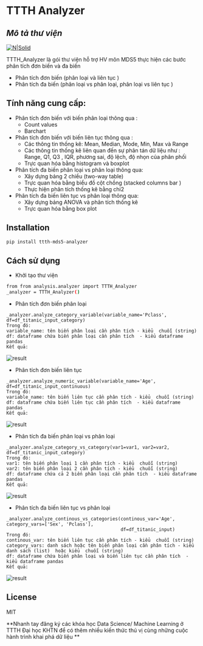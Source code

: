 # TTTH Analyzer
## _Mô tả thư viện_

[![N|Solid](http://csc.edu.vn/logo.jpg)](https://csc.edu.vn/data-science-machine-learning)

TTTH_Analyzer là gói thư viện hỗ trợ HV môn MDS5 thực hiện các bước phân tích đơn biến và đa biến 

- Phân tích đơn biến (phân loại và liên tục )
- Phân tích đa biến (phân loại vs phân loại, phân loại vs liên tục )

## Tính năng cung cấp:

- Phân tích đơn biến  với biến phân loại  thông qua : 
    * Count values  
    * Barchart
- Phân tích đơn biến với biến liên tục  thông qua :
    * Các thông tin thống kê: Mean, Median, Mode, Min, Max và Range 
    * Các thông tin thống kê liên quan đến sự phân tán dữ liệu như : Range, Q1, Q3 , IQR, phương sai, độ lệch, độ nhọn của phân phối 
    * Trực quan hóa bằng histogram và boxplot 
- Phân tích đa biến phân loại vs phân loại thông qua:
    * Xây dựng bảng 2 chiều (two-way table)
    * Trực quan hóa bằng biểu đồ cột chồng (stacked columns bar )
    * Thực hiện phân tích thống kê bằng chi2
- Phân tích đa biến liên tục vs phân loại thông qua:
    * Xây dựng bảng ANOVA và phân tích thống kê 
    * Trực quan hóa bằng box plot

## Installation

```sh
pip install ttth-mds5-analyzer
```

## Cách sử dụng
- Khởi tạo thư viện 
```sh
from from analysis.analyzer import TTTH_Analyzer
_analyzer = TTTH_Analyzer()
```
- Phân tích đơn biến phân loại
```
_analyzer.analyze_category_variable(variable_name='Pclass', df=df_titanic_input_category)
Trong đó:
variable_name: tên biến phân loại cần phân tích - kiểu  chuỗi (string)
df: dataframe chứa biến phân loại cần phân tích  - kiểu dataframe pandas 
Kết quả: 
```
![result](https://github.com/liemvt2008/mds5-analyzer/tree/master/analyzer/assets/images/ket_qua_pt_category.png)
- Phân tích đơn biến liên tục
```
_analyzer.analyze_numeric_variable(variable_name='Age', df=df_titanic_input_continuous)
Trong đó:
variable_name: tên biến liên tục cần phân tích - kiểu  chuỗi (string)
df: dataframe chứa biến liên tục cần phân tích  - kiểu dataframe pandas  
Kết quả: 
```
![result](https://github.com/liemvt2008/mds5-analyzer/tree/master/analyzer/assets/images/ket_qua_pt_numeric.png)
- Phân tích đa biến phân loại vs phân loại
```
_analyzer.analyze_category_vs_category(var1=var1, var2=var2, df=df_titanic_input_category)
Trong đó:
var1: tên biến phân loại 1 cần phân tích - kiểu  chuỗi (string)
var2: tên biến phân loại 2 cần phân tích - kiểu  chuỗi (string)
df: dataframe chứa cả 2 biến phân loại cần phân tích  - kiểu dataframe pandas  
Kết quả: 
```
![result](https://github.com/liemvt2008/mds5-analyzer/tree/master/analyzer/assets/images/ket_qua_pt_cate_vs_cate.png)

- Phân tích đa biến liên tục vs phân loại 
```
_analyzer.analyze_continous_vs_categories(continous_var='Age', category_vars=['Sex', 'Pclass'], 
                                          df=df_titanic_input)
Trong đó:
continous_var: tên biến liên tục cần phân tích - kiểu  chuỗi (string)
category_vars: danh sách hoặc tên biến phân loại cần phân tích - kiểu danh sách (list)  hoặc kiểu  chuỗi (string)
df: dataframe chứa biến phân loại và biến liên tục cần phân tích  - kiểu dataframe pandas  
Kết quả: 
```
![result](https://github.com/liemvt2008/mds5-analyzer/tree/master/analyzer/assets/images/ket_qua_pt_numeric_vs_cates.png)
## License

MIT

**Nhanh tay đăng ký các khóa học Data Science/ Machine Learning ở TTTH Đại học KHTN để có thêm nhiều kiến thức thú vị cùng những cuộc hành trình khai phá dữ liệu **
